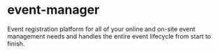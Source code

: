 # event-manager
Event registration platform for all of your online and on-site event management needs and handles the entire event lifecycle from start to finish.
